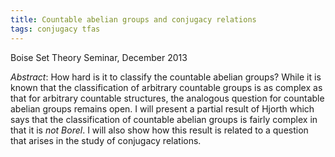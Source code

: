 ```yaml
---
title: Countable abelian groups and conjugacy relations
tags: conjugacy tfas
---
```


Boise Set Theory Seminar, December 2013<!--more-->

*Abstract*: How hard is it to classify the countable abelian groups? While it is known that the classification of arbitrary countable groups is as complex as that for arbitrary countable structures, the analogous question for countable abelian groups remains open. I will present a partial result of Hjorth which says that the classification of countable abelian groups is fairly complex in that it is *not Borel*. I will also show how this result is related to a question that arises in the study of conjugacy relations.
